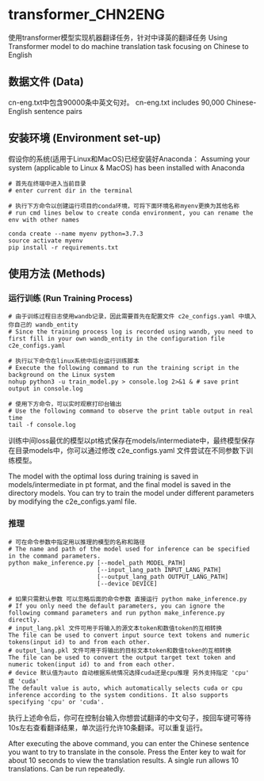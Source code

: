 # transformer_CHN2ENG
使用transformer模型实现机器翻译任务，针对中译英的翻译任务
Using Transformer model to do machine translation task focusing on Chinese to English
## 数据文件 (Data)
cn-eng.txt中包含90000条中英文句对。
cn-eng.txt includes 90,000 Chinese-English sentence pairs
## 安装环境 (Environment set-up)
假设你的系统(适用于Linux和MacOS)已经安装好Anaconda：
Assuming your system (applicable to Linux & MacOS) has been installed with Anaconda
```
# 首先在终端中进入当前目录
# enter current dir in the terminal

# 执行下方命令以创建运行项目的conda环境，可将下面环境名称myenv更换为其他名称
# run cmd lines below to create conda environment, you can rename the env with other names

conda create --name myenv python=3.7.3
source activate myenv
pip install -r requirements.txt
```
## 使用方法 (Methods)
### 运行训练 (Run Training Process)
```
# 由于训练过程日志使用wandb记录，因此需要首先在配置文件 c2e_configs.yaml 中填入你自己的 wandb_entity
# Since the training process log is recorded using wandb, you need to first fill in your own wandb_entity in the configuration file c2e_configs.yaml

# 执行以下命令在linux系统中后台运行训练脚本
# Execute the following command to run the training script in the background on the Linux system
nohup python3 -u train_model.py > console.log 2>&1 & # save print output in console.log

# 使用下方命令，可以实时观察打印台输出
# Use the following command to observe the print table output in real time
tail -f console.log
```
训练中间loss最优的模型以pt格式保存在models/intermediate中，最终模型保存在目录models中，你可以通过修改 c2e_configs.yaml 文件尝试在不同参数下训练模型。

The model with the optimal loss during training is saved in models/intermediate in pt format, and the final model is saved in the directory models. You can try to train the model under different parameters by modifying the c2e_configs.yaml file.

### 推理
```
# 可在命令参数中指定用以推理的模型的名称和路径
# The name and path of the model used for inference can be specified in the command parameters.
python make_inference.py [--model_path MODEL_PATH]
                         [--input_lang_path INPUT_LANG_PATH]
                         [--output_lang_path OUTPUT_LANG_PATH]
                         [--device DEVICE] 
                         
# 如果只需默认参数 可以忽略后面的命令参数 直接运行 python make_inference.py
# If you only need the default parameters, you can ignore the following command parameters and run python make_inference.py directly.
# input_lang.pkl 文件可用于将输入的源文本token和数值token的互相转换 
The file can be used to convert input source text tokens and numeric tokens(input id) to and from each other.
# output_lang.pkl 文件可用于将输出的目标文本token和数值token的互相转换 
The file can be used to convert the output target text token and numeric token(input id) to and from each other.
# device 默认值为auto 自动根据系统情况选择cuda还是cpu推理 另外支持指定 'cpu' 或 'cuda'  
The default value is auto, which automatically selects cuda or cpu inference according to the system conditions. It also supports specifying 'cpu' or 'cuda'.
```
执行上述命令后，你可在控制台输入你想尝试翻译的中文句子，按回车键可等待10s左右查看翻译结果，单次运行允许10条翻译。可以重复运行。

After executing the above command, you can enter the Chinese sentence you want to try to translate in the console. Press the Enter key to wait for about 10 seconds to view the translation results. A single run allows 10 translations. Can be run repeatedly.
